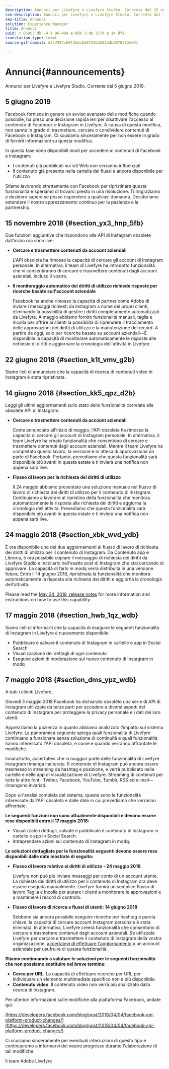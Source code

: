 ```yaml
---
description: Annunci per Livefyre e Livefyre Studio. Corrente dal 15 novembre 2018.
seo-description: Annunci per Livefyre e Livefyre Studio. Corrente dal 15 novembre 2018.
seo-title: Annunci
solution: Experience Manager
title: Annunci
uuid: c 05963 db -4 d 96-494 e-bdb 3-da 3570 a 14 dfe
translation-type: tm+mt
source-git-commit: df47087c69f2bdc8d97226d2013db80703f2e091

---
```



# Annunci{#announcements}

Annunci per Livefyre e Livefyre Studio. Corrente dal 5 giugno 2019.

## 5 giugno 2019

Facebook fornisce in genere un avviso avanzato delle modifiche quando possibile, ha preso una decisione rapida ieri per disattivare l&#39;accesso al contenuto di Facebook e Instagram in Livefyre. A causa di questa modifica, non sarete in grado di trasmettere, cercare o condividere contenuti di Facebook o Instagram. Ci scusiamo sinceramente per non essere in grado di fornirti informazioni su questa modifica.

In questa fase sono disponibili modi per accedere ai contenuti di Facebook e Instagram:

* I contenuti già pubblicati sui siti Web non verranno influenzati
* Il contenuto già presente nella cartella dei flussi è ancora disponibile per l&#39;utilizzo

Stiamo lavorando strettamente con Facebook per ripristinare questa funzionalità e speriamo di trovarci presto in una risoluzione. Ti ringraziamo e desidero sapere se posso rispondere a qualsiasi domanda. Desideriamo estendere il nostro apprezzamento continuo per la pazienza e la partnership.



## 15 novembre 2018 {#section_yx3_hnp_5fb}

Due funzioni aggiuntive che rispondono alle API di Instagram obsolete dall&#39;inizio ora sono live:

* **Cercare e trasmettere contenuti da account aziendali**

   L&#39;API obsoleta ha rimosso la capacità di cercare gli account di Instagram personale. In alternativa, il team di Livefyre ha introdotto funzionalità che vi consentiranno di cercare e trasmettere contenuti dagli account aziendali, incluso il vostro.

* **Il monitoraggio automatico dei diritti di utilizzo richiede risposte per ricerche basate sull&#39;account aziendale**

   Facebook ha anche rimosso la capacità di partner come Adobe di inviare i messaggi richiesti da Instagram a nome dei propri clienti, eliminando la possibilità di gestire i diritti completamente automatizzati da Livefyre. A maggio abbiamo fornito funzionalità manuali, taglia e incolla per offrire ai clienti la possibilità di riprendere il tracciamento delle approvazioni dei diritti di utilizzo e la manutenzione dei record. A partire da oggi, solo per ricerche basate su account aziendali—È disponibile la capacità di monitorare automaticamente le risposte alle richieste di diritti e aggiornare la cronologia dell&#39;attività in Livefyre.

## 22 giugno 2018 {#section_k1t_vmv_g2b}

Siamo lieti di annunciare che la capacità di ricerca di contenuti video in Instagram è stata ripristinata.

## 14 giugno 2018 {#section_kk5_qpz_d2b}

Leggi gli ultimi aggiornamenti sullo stato delle funzionalità correlate alle obsolete API di Instagram:

* **Cercare e trasmettere contenuti da account aziendali**

   Come annunciato all&#39;inizio di maggio, l&#39;API obsoleta ha rimosso la capacità di cercare gli account di Instagram personale. In alternativa, il team Livefyre ha creato funzionalità che consentono di cercare e trasmettere contenuti dagli account aziendali. Mentre il team Livefyre ha completato questo lavoro, la versione è in attesa di approvazione da parte di Facebook. Pertanto, prevediamo che questa funzionalità sarà disponibile più avanti in questa estate e ti invierà una notifica non appena sarà live.

* **Flusso di lavoro per la richiesta dei diritti di utilizzo**

   Il 24 maggio abbiamo presentato una soluzione manuale nel flusso di lavoro di richiesta dei diritti di utilizzo per il contenuto di Instagram. Continuiamo a lavorare al ripristino della funzionalità che monitora automaticamente la risposta alla richiesta dei diritti e aggiorna la cronologia dell&#39;attività. Prevediamo che questa funzionalità sarà disponibile più avanti in questa estate e ti invierà una notifica non appena sarà live.

## 24 maggio 2018 {#section_xbk_wvd_ydb}

È ora disponibile uno dei due aggiornamenti al flusso di lavoro di richiesta dei diritti di utilizzo per il contenuto di Instagram. Da Contenuto app e Libreria, è ora possibile copiare il messaggio di richiesta dei diritti da Livefyre Studio e incollarlo nell&#39;esatto post di Instagram che stai cercando di approvare. La capacità di farlo in modq verrà distribuita in una versione futura. Entro il 14 giugno 2018, ripristinata la funzionalità che monitora automaticamente la risposta alla richiesta dei diritti e aggiorna la cronologia dell&#39;attività.

Please read the [May 24, 2018, release notes](/help/using/c-rn/previous-rns/rn2018/c-rn-2018-may-24.md#c_rn) for more information and instructions on how to use this capability.

## 17 maggio 2018 {#section_hwb_1qz_wdb}

Siamo lieti di informarti che la capacità di eseguire le seguenti funzionalità di Instagram in Livefyre è nuovamente disponibile:

* Pubblicare e salvare il contenuto di Instagram in cartelle e app in Social Search
* Visualizzazione dei dettagli di ogni contenuto
* Eseguire azioni di moderazione sul nuovo contenuto di Instagram in modq

## 7 maggio 2018 {#section_dms_ypz_wdb}

A tutti i clienti Livefyre,

Giovedì 3 maggio 2018 Facebook ha dichiarato obsoleto una serie di API di Instagram utilizzate da terze parti per accedere a diversi aspetti del contenuto di Instagram per proteggere la privacy personale e i dati dei loro utenti.

Apprezziamo la pazienza in quanto abbiamo analizzato l&#39;impatto sul sistema Livefyre. La panoramica seguente spiega quali funzionalità di Livefyre continuano a funzionare senza soluzione di continuità e quali funzionalità hanno interessato l&#39;API obsoleta, e come e quando verranno affrontate le modifiche.

Innanzitutto, accertatevi che la maggior parte delle funzionalità di Livefyre Instagram rimanga inalterata. Il contenuto di Instagram può ancora essere trasmesso in streaming da hashtag e posizione, e verrà pubblicato nelle cartelle e nelle app di visualizzazione di Livefyre. Streaming di contenuti per tutte le altre fonti: Twitter, Facebook, YouTube, Tumblr, RSS ed e-mail—rimangono invariati.

Dopo un&#39;analisi completa del sistema, queste sono le funzionalità interessate dall&#39;API obsoleta e dalle date in cui prevediamo che verranno affrontate.

**Le seguenti funzioni non sono attualmente disponibili e devono essere rese disponibili entro il 17 maggio 2018:**

* Visualizzate i dettagli, salvate e pubblicate il contenuto di Instagram in cartelle e app in Social Search.
* Intraprendere azioni sul contenuto di Instagram in modq.

**Le soluzioni dettagliate per le funzionalità seguenti devono essere rese disponibili dalle date mostrate di seguito:**

* **Flusso di lavoro relativo ai diritti di utilizzo - 24 maggio 2018**

   Livefyre non può più inviare messaggi per conto di un account utente. La richiesta dei diritti di utilizzo per il contenuto di Instagram ora deve essere eseguita manualmente. Livefyre fornirà un semplice flusso di lavoro Taglia e Incolla per aiutare i clienti a monitorare le approvazioni e a mantenere i record di controllo.

* **Flusso di lavoro di ricerca e flussi di utenti: 14 giugno 2018**

   Sebbene sia ancora possibile eseguire ricerche per hashtag e parola chiave, la capacità di cercare account Instagram personale è stata eliminata. In alternativa, Livefyre creerà funzionalità che consentono di cercare e trasmettere contenuti dagli account aziendali. Se utilizzate Livefyre per cercare e trasmettere il contenuto di Instagram della vostra organizzazione, [accertatevi di effettuare l&#39;aggiornamento](https://help.instagram.com/502981923235522?helpref=search&sr=2&query=change%20personal%20account%20to%20business%20account) a un account aziendale per usufruire di questa funzionalità.

**Stiamo continuando a valutare le soluzioni per le seguenti funzionalità che non possiamo sostituire nel breve termine:**

* **Cerca per URL**. La capacità di effettuare ricerche per URL per individuare un elemento multimediale specifico non è più disponibile.
* **Contenuto video**. Il contenuto video non verrà più analizzato dalla ricerca di Instagram.

Per ulteriori informazioni sulle modifiche alla piattaforma Facebook, andate qui:

[https://developers.facebook.com/blog/post/2018/04/04/facebook-api-platform-product-changes/](https://developers.facebook.com/blog/post/2018/04/04/facebook-api-platform-product-changes/)

Ci scusiamo sinceramente per eventuali interruzioni di questo tipo e continueremo a informarvi del nostro progresso durante l&#39;elaborazione di tali modifiche.

Il team Adobe Livefyre
